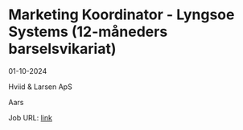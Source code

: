 # Marketing Koordinator - Lyngsoe Systems (12-måneders barselsvikariat)
01-10-2024

Hviid & Larsen ApS

Aars

Job URL: [link](https://www.hviidoglarsen.dk/jobs?hr=show-job/218933&linkref=234681&locale=da_DK)


